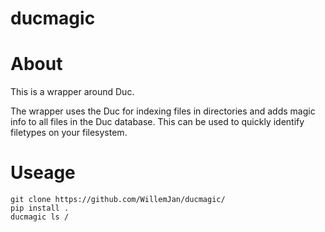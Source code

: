 # ducmagic

About
=====
This is a wrapper around Duc.

The wrapper uses the Duc for indexing files in directories and adds magic info to all files in the Duc database. This can be used to quickly identify filetypes on your filesystem.

Useage
====

```
git clone https://github.com/WillemJan/ducmagic/
pip install .
ducmagic ls /
```



